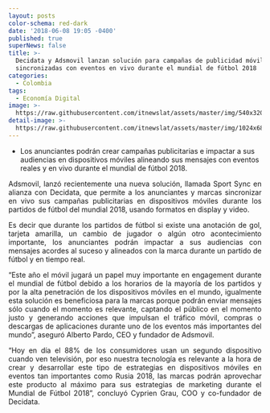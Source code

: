 ```yaml
---
layout: posts
color-schema: red-dark
date: '2018-06-08 19:05 -0400'
published: true
superNews: false
title: >-
  Decidata y Adsmovil lanzan solución para campañas de publicidad móvil
  sincronizadas con eventos en vivo durante el mundial de fútbol 2018
categories:
  - Colombia
tags:
  - Economía Digital
image: >-
  https://raw.githubusercontent.com/itnewslat/assets/master/img/540x320/publicidad-movil-p.jpg
detail-image: >-
  https://raw.githubusercontent.com/itnewslat/assets/master/img/1024x680/publicidad-movil-g.jpg
---
```

- Los anunciantes podrán crear campañas publicitarias e impactar a sus audiencias en dispositivos móviles alineando sus mensajes con eventos reales y en vivo durante el mundial de fútbol 2018.

<p style="text-align: justify;">Adsmovil, lanzó recientemente una nueva solución, llamada Sport Sync en alianza con Decidata, que permite a los anunciantes y marcas sincronizar en vivo sus campañas publicitarias en dispositivos móviles durante los partidos de fútbol del mundial 2018, usando formatos en display y video.</p>

<p style="text-align: justify;">Es decir que durante los partidos de fútbol si existe una anotación de gol, tarjeta amarilla, un cambio de jugador o algún otro acontecimiento importante, los anunciantes podrán impactar a sus audiencias con mensajes acordes al suceso y alineados con la marca durante un partido de fútbol y en tiempo real.</p> 

<p style="text-align: justify;">“Este año el móvil jugará un papel muy importante en engagement durante el mundial de fútbol debido a los horarios de la mayoría de los partidos y por la alta penetración de los dispositivos móviles en el mundo, igualmente esta solución es beneficiosa para la marcas porque podrán enviar mensajes sólo cuando el momento es relevante, captando el público en el momento justo y generando acciones que impulsan el tráfico móvil, compras o descargas de aplicaciones durante uno de los eventos más importantes del mundo”, aseguró Alberto Pardo, CEO y fundador de Adsmovil.</p>

<p style="text-align: justify;">“Hoy en día el 88% de los consumidores usan un segundo dispositivo cuando ven televisión, por eso nuestra tecnología es relevante a la hora de crear y desarrollar este tipo de estrategias en dispositivos móviles en eventos tan importantes como Rusia 2018, las marcas podrán aprovechar este producto al máximo para sus estrategias de marketing durante el Mundial de Fútbol 2018”, concluyó Cyprien Grau, COO y co-fundador de Decidata.</p>
